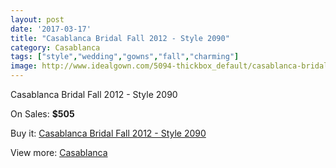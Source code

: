 ```yaml
---
layout: post
date: '2017-03-17'
title: "Casablanca Bridal Fall 2012 - Style 2090"
category: Casablanca
tags: ["style","wedding","gowns","fall","charming"]
image: http://www.idealgown.com/5094-thickbox_default/casablanca-bridal-fall-2012-style-2090.jpg
---
```

Casablanca Bridal Fall 2012 - Style 2090

On Sales: **$505**
<a href="https://www.idealgown.com/en/casablanca/2282-casablanca-bridal-fall-2012-style-2090.html"><amp-img layout="responsive" width="600" height="600" src="//www.idealgown.com/5094-thickbox_default/casablanca-bridal-fall-2012-style-2090.jpg" alt="Casablanca Bridal Fall 2012 - Style 2090 0" /></a>
<a href="https://www.idealgown.com/en/casablanca/2282-casablanca-bridal-fall-2012-style-2090.html"><amp-img layout="responsive" width="600" height="600" src="//www.idealgown.com/5096-thickbox_default/casablanca-bridal-fall-2012-style-2090.jpg" alt="Casablanca Bridal Fall 2012 - Style 2090 1" /></a>
<a href="https://www.idealgown.com/en/casablanca/2282-casablanca-bridal-fall-2012-style-2090.html"><amp-img layout="responsive" width="600" height="600" src="//www.idealgown.com/5095-thickbox_default/casablanca-bridal-fall-2012-style-2090.jpg" alt="Casablanca Bridal Fall 2012 - Style 2090 2" /></a>

Buy it: [Casablanca Bridal Fall 2012 - Style 2090](https://www.idealgown.com/en/casablanca/2282-casablanca-bridal-fall-2012-style-2090.html "Casablanca Bridal Fall 2012 - Style 2090")

View more: [Casablanca](https://www.idealgown.com/en/31-casablanca "Casablanca")